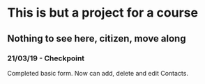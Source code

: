 # This is but a project for a course
## Nothing to see here, citizen, move along

### 21/03/19 - Checkpoint

Completed basic form. Now can add, delete and edit Contacts.